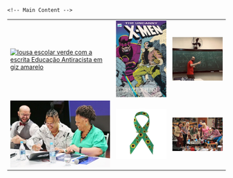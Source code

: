
<html lang="pt-br">
<head>
    <meta charset="UTF-8">
    <meta name="viewport" content="width=device-width, initial-scale=1.0">
    <title>Francisco Nascimento</title>
    <meta name="description" content="Francisco de Assis Nascimento Junior, professor Adjunto no Campus Sosígenes Costa da Universidade Federal do Sul da Bahia em Porto Seguro (BA), atuo na formação de professores; pesquisa as relações de identidade de gênero/étnico-raciais com a Ciência através de Histórias em Quadrinhos de Super-Heróis.">
    <meta name="keywords" content="Francisco de Assis Nascimento Junior, Ensino de Física, Ensino de Ciências, histórias em quadrinhos e Educação, Histórias em Quadrinhos e Ensino de Física, super-heróis, relações étnico-raciais, comunidade de aprendizagem, jogos de RPG, RPG e educação, RPG e ensino de Física, RPG e ensino de Ciências">
    <link rel="stylesheet" href="styles.css">
</head>
<body>


    <!-- Main Content -->

  <table class="wide">
      <tr>
          <td class="left">
              <a href="pages/pesquisa_edu.html">
                  <img src="imagens/index_pics/educacao_atirracista.jpg" alt="lousa escolar verde com a escrita Educação Antiracista em giz amarelo" title="Educação Antiracista"/>
              </a>
          </td>
          <td class="right">
              <a href="pages/pesquisa_hq.html">
                  <img src="imagens/index_pics/x_men.jpg" alt="capa da revista de histórias em quadrinhos x-men dias de um futuro esquecido" Historias em Quadrinhos de Super-Heróis e Ensino de Ciências"/>
              </a>
          </td>
          <td class="left">
              <a href="pages/ensino.html">
                  <img src="imagens/index_pics/aulas_.png" alt="prof Francisco em frente a uma lousa verde cheia de equações em uma aula de física" title="aulas"/>
              </a>
          </td>
      </tr>
      <tr>
          <td class="right">
              <a href="pages/decanato.html">
                  <img src="imagens/index_pics/mano.JPG" alt="Professor Francisco ao lado de mano brown e da reitora da UFSB" title="Decanato"/>
              </a>
          </td>
          <td class="left">
              <a href="pages/textos/pesquisa.html">
                  <img src="imagens/index_pics/tea_adulto.jpg" alt="laço de tecido com estampa de girassóis" title="Autismo em Adultos"/>
              </a>
          </td>
          <td class="right">
              <a href="pages/pesquisa_jogos.html">
                  <img src="imagens/index_pics/tbbt_jogos.jpg" alt="cena da série The big bang theory com os personagens jogando RPG" title="Jogos de RPG e Educação"/>
              </a>
          </td>
      </tr>
  </table>
</body>
</html>

